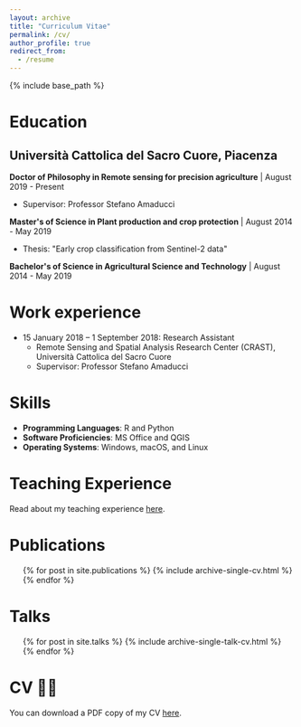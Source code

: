 ```yaml
---
layout: archive
title: "Curriculum Vitae"
permalink: /cv/
author_profile: true
redirect_from:
  - /resume
---
```


{% include base_path %}

Education
======
## Università Cattolica del Sacro Cuore, Piacenza
**Doctor of Philosophy in Remote sensing for precision agriculture** | August 2019 - Present
 * Supervisor: Professor Stefano Amaducci

**Master's of Science in Plant production and crop protection** | August 2014 - May 2019
  * Thesis: "Early crop classification from Sentinel-2 data"

**Bachelor's of Science in Agricultural Science and Technology** | August 2014 - May 2019


Work experience
======
* 15 January 2018 – 1 September 2018: Research Assistant
  * Remote Sensing and Spatial Analysis Research Center (CRAST), Università Cattolica del Sacro Cuore
  * Supervisor: Professor Stefano Amaducci

# Skills
* **Programming Languages**: R and Python
* **Software Proficiencies**: MS Office and QGIS
* **Operating Systems**: Windows, macOS, and Linux

# Teaching Experience
Read about my teaching experience [here](/teaching).

Publications
======
  <ul>{% for post in site.publications %}
    {% include archive-single-cv.html %}
  {% endfor %}</ul>
  
  
Talks
======
  <ul>{% for post in site.talks %}
    {% include archive-single-talk-cv.html %}
  {% endfor %}</ul>
  
  
[//]: # (<iframe src="/files/CV_MicheleCroci.pdf" width="100%" height="500" frameborder="no" border="0" marginwidth="0" marginheight="0"></iframe>)
 
 
CV 👨‍💻
======
You can download a PDF copy of my CV [here](/files/CV_MicheleCroci.pdf).
